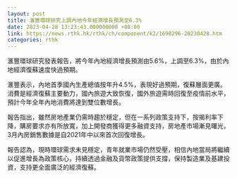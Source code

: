 ```yaml
---
layout: post
title: 滙豐環球研究上調內地今年經濟增長預測至6.3%
date: 2023-04-28 13:23:43.000000000 +08:00
link: https://news.rthk.hk/rthk/ch/component/k2/1698296-20230428.htm
categories: rthk
---
```


滙豐環球研究發表報告，將今年內地經濟增長預測由5.6%，上調至6.3%，由於內地經濟復蘇速度快過預期。

滙豐表示，內地首季國內生產總值按年升4.5%，表現好過預期，復蘇層面更廣。消費是經濟復蘇主要動力，國內旅遊大致恢復，國外旅遊需時回復至疫情前水平，預計今年全年內地消費將達到雙位數增長。

報告指出，雖然房地產業仍需時趨於穩定，但在一系列政策支持下，按揭利率下降，購房要求亦有所放寬，加上開發商獲得更多融資支持，房地產市場漸見曙光，3月內房銷售數據是自2021年中以來首次回復增長。

報告認為，現時環球需求未見穩定，青年就業市場仍然受壓，相信內地當局將繼續以促進增長為政策核心，持續透過金融及貨幣政策提供支撐，保持製造業及基建投資，支持更全面廣泛的經濟復蘇。
